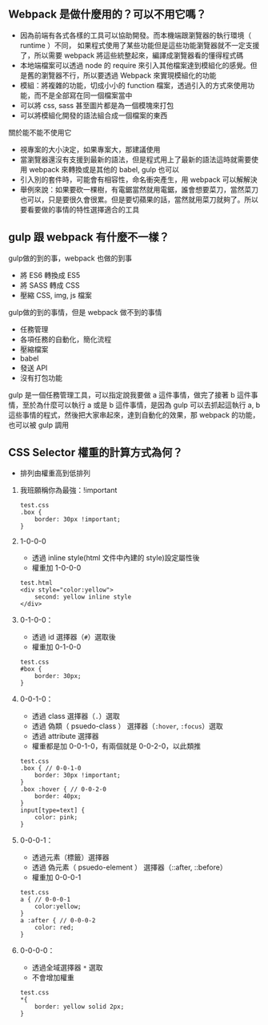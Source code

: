 ## Webpack 是做什麼用的？可以不用它嗎？
* 因為前端有各式各樣的工具可以協助開發。而本機端跟瀏覽器的執行環境（ runtime ）不同， 如果程式使用了某些功能但是這些功能瀏覽器就不一定支援了，所以需要 webpack 將這些統整起來，編譯成瀏覽器看的懂得程式碼
* 本地端檔案可以透過 node 的 require 來引入其他檔案達到模組化的感覺。但是舊的瀏覽器不行，所以要透過 Webpack 來實現模組化的功能
* 模組：將複雜的功能，切成小小的 function 檔案，透過引入的方式來使用功能，而不是全部寫在同一個檔案當中
* 可以將 css, sass 甚至圖片都是為一個模塊來打包
* 可以將模組化開發的語法組合成一個檔案的東西

關於能不能不使用它

* 視專案的大小決定，如果專案大，那建議使用
* 當瀏覽器還沒有支援到最新的語法，但是程式用上了最新的語法這時就需要使用 webpack 來轉換或是其他的 babel, gulp 也可以
* 引入別的套件時，可能會有相容性，命名衝突產生，用 webpack 可以解解決
*  舉例來說：如果要砍一棵樹，有電鋸當然就用電鋸，誰會想要菜刀，當然菜刀也可以，只是要很久會很累。但是要切蘋果的話，當然就用菜刀就夠了。所以要看要做的事情的特性選擇適合的工具

## gulp 跟 webpack 有什麼不一樣？

gulp做的到的事，webpack 也做的到事
* 將 ES6 轉換成 ES5
* 將 SASS 轉成 CSS
* 壓縮 CSS, img, js 檔案

gulp做的到的事情，但是 webpack 做不到的事情

* 任務管理
* 各項任務的自動化，簡化流程
* 壓縮檔案
* babel
* 發送 API
* 沒有打包功能

gulp 是一個任務管理工具，可以指定說我要做 a 這件事情，做完了接著 b 這件事情，至於為什麼可以執行 a 或是 b 這件事情，是因為 gulp 可以去抓起這執行 a, b 這些事情的程式，然後把大家串起來，達到自動化的效果，那 webpack 的功能，也可以被 gulp 調用


## CSS Selector 權重的計算方式為何？

* 排列由權重高到低排列


1. 我班願稱你為最強：!important 
	
	```
	test.css
	.box {
		border: 30px !important;
	}  	
	```
2. 1-0-0-0
	* 透過 inline style(html 文件中內建的 style)設定屬性後
	* 權重加 1-0-0-0

	```
	test.html
	<div style="color:yellow">
		second: yellow inline style
	</div>
	```
	
		
3. 0-1-0-0：
	* 透過 id 選擇器（`#`）選取後
	* 權重加 0-1-0-0

	```
	test.css
	#box {
		border: 30px;
	}  	
	```
4. 0-0-1-0：
	* 透過 class 選擇器（`.`）選取
	* 透過 偽類（ psuedo-class ） 選擇器（`:hover`, `:focus`）選取
	* 透過 attribute 選擇器
	* 權重都是加 0-0-1-0，有兩個就是 0-0-2-0，以此類推

	```
	test.css
	.box { // 0-0-1-0
		border: 30px !important;
	}
	.box :hover { // 0-0-2-0
		border: 40px;
	}
	input[type=text] {
        color: pink;
    }
	```
5. 0-0-0-1：
	* 透過元素（標籤）選擇器
	* 透過 偽元素（ psuedo-element ） 選擇器（::after, ::before）
	* 權重加 0-0-0-1

	```
	test.css
	a { // 0-0-0-1
		color:yellow;
	}
	a :after { // 0-0-0-2
		color: red;
	}  	
	```
6. 0-0-0-0：
	* 透過全域選擇器 `*` 選取
	* 不會增加權重

	```
	test.css
	*{
		border: yellow solid 2px;
	}
	```



